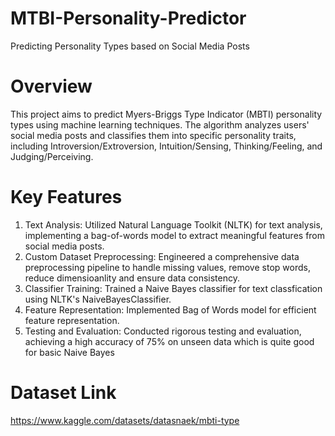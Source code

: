 # MTBI-Personality-Predictor

Predicting Personality Types based on Social Media Posts

# Overview
This project aims to predict Myers-Briggs Type Indicator (MBTI) personality types using machine learning techniques. The algorithm analyzes users' social media posts and classifies them into specific personality traits, including Introversion/Extroversion, Intuition/Sensing, Thinking/Feeling, and Judging/Perceiving.

# Key Features
1) Text Analysis: Utilized Natural Language Toolkit (NLTK) for text analysis, implementing a bag-of-words model to extract meaningful features from social media posts.
2) Custom Dataset Preprocessing: Engineered a comprehensive data preprocessing pipeline to handle missing values, remove stop words, reduce dimensioanlity and ensure data consistency.
3) Classifier Training: Trained a Naive Bayes classifier for text classfication using NLTK's NaiveBayesClassifier.
4) Feature Representation: Implemented Bag of Words model for efficient feature representation.
5) Testing and Evaluation: Conducted rigorous testing and evaluation, achieving a high accuracy of 75% on unseen data which is quite good for basic Naive Bayes

# Dataset Link
https://www.kaggle.com/datasets/datasnaek/mbti-type
